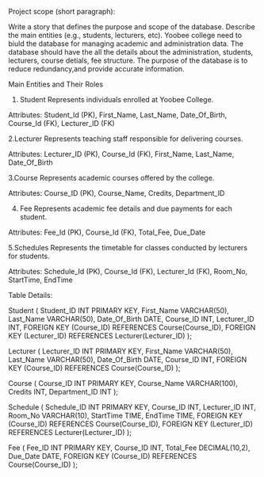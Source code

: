 Project scope (short paragraph):

Write a  story that defines the purpose and scope of the database. Describe the main entities (e.g., students, lecturers, etc).
Yoobee college need to biuld the database for managing academic and administration data.
The database should have the all the details about the administration, students, lecturers, course detials, fee structure.
The purpose of the database is to reduce redundancy,and provide accurate information.

Main Entities and Their Roles
1.   Student
Represents individuals enrolled at Yoobee College.

Attributes: Student_Id (PK), First_Name, Last_Name, Date_Of_Birth, Course_Id (FK), Lecturer_ID (FK)

2.Lecturer
Represents teaching staff responsible for delivering courses.

Attributes: Lecturer_ID (PK), Course_Id (FK), First_Name, Last_Name, Date_Of_Birth

3.Course
Represents academic courses offered by the college.

Attributes: Course_ID (PK), Course_Name, Credits, Department_ID

4. Fee
Represents academic fee details and due payments for each student.

Attributes: Fee_Id (PK), Course_Id (FK), Total_Fee, Due_Date

5.Schedules
Represents the timetable for classes conducted by lecturers for students.

Attributes: Schedule_Id (PK), Course_Id (FK), Lecturer_Id (FK), Room_No, StartTime, EndTime


Table Details:

Student (
    Student_ID      INT PRIMARY KEY,
    First_Name      VARCHAR(50),
    Last_Name       VARCHAR(50),
    Date_Of_Birth   DATE,
    Course_ID       INT,
    Lecturer_ID     INT,
    FOREIGN KEY (Course_ID) REFERENCES Course(Course_ID),
    FOREIGN KEY (Lecturer_ID) REFERENCES Lecturer(Lecturer_ID)
);



Lecturer (
    Lecturer_ID     INT PRIMARY KEY,
    First_Name      VARCHAR(50),
    Last_Name       VARCHAR(50),
    Date_Of_Birth   DATE,
    Course_ID       INT,
    FOREIGN KEY (Course_ID) REFERENCES Course(Course_ID)
);


Course (
    Course_ID       INT PRIMARY KEY,
    Course_Name     VARCHAR(100),
    Credits         INT,
    Department_ID   INT
);


Schedule (
    Schedule_ID     INT PRIMARY KEY,
    Course_ID       INT,
    Lecturer_ID     INT,
    Room_No         VARCHAR(10),
    StartTime       TIME,
    EndTime         TIME,
    FOREIGN KEY (Course_ID) REFERENCES Course(Course_ID),
    FOREIGN KEY (Lecturer_ID) REFERENCES Lecturer(Lecturer_ID)
);


Fee (
    Fee_ID          INT PRIMARY KEY,
    Course_ID       INT,
    Total_Fee       DECIMAL(10,2),
    Due_Date        DATE,
    FOREIGN KEY (Course_ID) REFERENCES Course(Course_ID)
);




